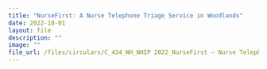 ```yaml
---
title: "NurseFirst: A Nurse Telephone Triage Service in Woodlands"
date: 2022-10-01
layout: file
description: ""
image: ""
file_url: /files/circulars/C_434_WH_NHIP 2022_NurseFirst – Nurse Telephone Triage.pdf
---
```

